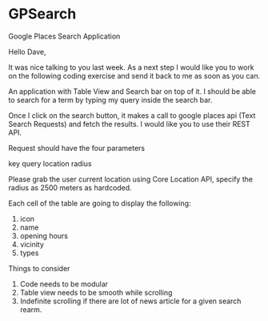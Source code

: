 # GPSearch
Google Places Search Application

Hello Dave,

It was nice talking to you last week. As a next step I would like you to work on the following coding exercise and send it back to me as soon as you can.

An application with Table View and Search bar on top of it. 
I should be able to search for a term by typing my query inside the search bar. 

Once I click on the search button, it makes a call to google places api (Text Search Requests) and fetch the results. I would like you to use their REST API.

Request should have the four parameters

key
query
location 
radius

Please grab the user current location using Core Location API, specify the radius as 2500 meters as hardcoded. 

Each cell of the table are going to display the following:
1) icon 
2) name
3) opening hours
4) vicinity
5) types

Things to consider
1) Code needs to be modular 
2) Table view needs to be smooth while scrolling
3) Indefinite scrolling if there are lot of news article for a given search rearm.
